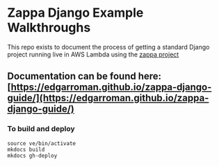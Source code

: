 # Zappa Django Example Walkthroughs

This repo exists to document the process of getting a standard Django project running live in AWS Lambda using the
[zappa project](https://github.com/zappa/Zappa)

## Documentation can be found here: [https://edgarroman.github.io/zappa-django-guide/](https://edgarroman.github.io/zappa-django-guide/)

### To build and deploy

```
source ve/bin/activate
mkdocs build
mkdocs gh-deploy
```
